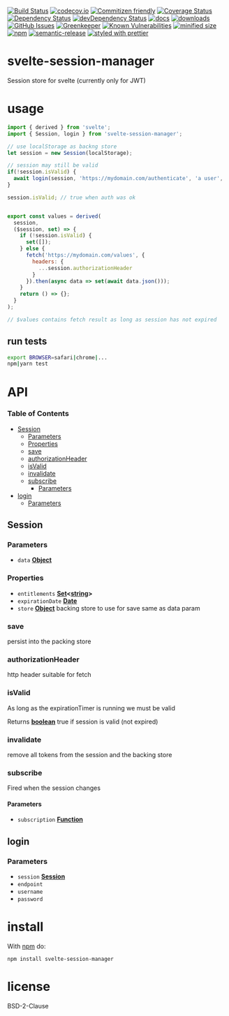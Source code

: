 [![Build Status](https://secure.travis-ci.org/arlac77/svelte-session-manager.png)](http://travis-ci.org/arlac77/svelte-session-manager)
[![codecov.io](http://codecov.io/github/arlac77/svelte-session-manager/coverage.svg?branch=master)](http://codecov.io/github/arlac77/svelte-session-manager?branch=master)
[![Commitizen friendly](https://img.shields.io/badge/commitizen-friendly-brightgreen.svg)](http://commitizen.github.io/cz-cli/)
[![Coverage Status](https://coveralls.io/repos/arlac77/svelte-session-manager/badge.svg)](https://coveralls.io/r/arlac77/svelte-session-manager)
[![Dependency Status](https://david-dm.org/arlac77/svelte-session-manager.svg)](https://david-dm.org/arlac77/svelte-session-manager)
[![devDependency Status](https://david-dm.org/arlac77/svelte-session-manager/dev-status.svg)](https://david-dm.org/arlac77/svelte-session-manager#info=devDependencies)
[![docs](http://inch-ci.org/github/arlac77/svelte-session-manager.svg?branch=master)](http://inch-ci.org/github/arlac77/svelte-session-manager)
[![downloads](http://img.shields.io/npm/dm/svelte-session-manager.svg?style=flat-square)](https://npmjs.org/package/svelte-session-manager)
[![GitHub Issues](https://img.shields.io/github/issues/arlac77/svelte-session-manager.svg?style=flat-square)](https://github.com/arlac77/svelte-session-manager/issues)
[![Greenkeeper](https://badges.greenkeeper.io/arlac77/svelte-session-manager.svg)](https://greenkeeper.io/)
[![Known Vulnerabilities](https://snyk.io/test/github/arlac77/svelte-session-manager/badge.svg)](https://snyk.io/test/github/arlac77/svelte-session-manager)
[![minified size](https://badgen.net/bundlephobia/min/svelte-session-manager)](https://bundlephobia.com/result?p=svelte-session-manager)
[![npm](https://img.shields.io/npm/v/svelte-session-manager.svg)](https://www.npmjs.com/package/svelte-session-manager)
[![semantic-release](https://img.shields.io/badge/%20%20%F0%9F%93%A6%F0%9F%9A%80-semantic--release-e10079.svg)](https://github.com/arlac77/svelte-session-manager)
[![styled with prettier](https://img.shields.io/badge/styled_with-prettier-ff69b4.svg)](https://github.com/prettier/prettier)

# svelte-session-manager

Session store for svelte (currently only for JWT)

# usage

```js
import { derived } from 'svelte';
import { Session, login } from 'svelte-session-manager';

// use localStorage as backng store
let session = new Session(localStorage);

// session may still be valid
if(!session.isValid) {
  await login(session, 'https://mydomain.com/authenticate', 'a user', 'a secret');
}

session.isValid; // true when auth was ok


export const values = derived(
  session,
  ($session, set) => {
    if (!session.isValid) {
      set([]);
    } else {
      fetch('https://mydomain.com/values', {
        headers: {
          ...session.authorizationHeader
        }
      }).then(async data => set(await data.json()));
    }
    return () => {};
  }
);

// $values contains fetch result as long as session has not expired
```

## run tests
```sh
export BROWSER=safari|chrome|...
npm|yarn test
```

# API

<!-- Generated by documentation.js. Update this documentation by updating the source code. -->

### Table of Contents

-   [Session](#session)
    -   [Parameters](#parameters)
    -   [Properties](#properties)
    -   [save](#save)
    -   [authorizationHeader](#authorizationheader)
    -   [isValid](#isvalid)
    -   [invalidate](#invalidate)
    -   [subscribe](#subscribe)
        -   [Parameters](#parameters-1)
-   [login](#login)
    -   [Parameters](#parameters-2)

## Session

### Parameters

-   `data` **[Object](https://developer.mozilla.org/docs/Web/JavaScript/Reference/Global_Objects/Object)** 

### Properties

-   `entitlements` **[Set](https://developer.mozilla.org/docs/Web/JavaScript/Reference/Global_Objects/Set)&lt;[string](https://developer.mozilla.org/docs/Web/JavaScript/Reference/Global_Objects/String)>** 
-   `expirationDate` **[Date](https://developer.mozilla.org/docs/Web/JavaScript/Reference/Global_Objects/Date)** 
-   `store` **[Object](https://developer.mozilla.org/docs/Web/JavaScript/Reference/Global_Objects/Object)** backing store to use for save same as data param

### save

persist into the packing store

### authorizationHeader

http header suitable for fetch

### isValid

As long as the expirationTimer is running we must be valid

Returns **[boolean](https://developer.mozilla.org/docs/Web/JavaScript/Reference/Global_Objects/Boolean)** true if session is valid (not expired)

### invalidate

remove all tokens from the session and the backing store

### subscribe

Fired when the session changes

#### Parameters

-   `subscription` **[Function](https://developer.mozilla.org/docs/Web/JavaScript/Reference/Statements/function)** 

## login

### Parameters

-   `session` **[Session](#session)** 
-   `endpoint`  
-   `username`  
-   `password`  

# install

With [npm](http://npmjs.org) do:

```shell
npm install svelte-session-manager
```

# license

BSD-2-Clause

